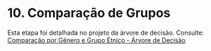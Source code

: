 # 10. Comparação de Grupos

Esta etapa foi detalhada no projeto da árvore de decisão. Consulte:
[Comparação por Gênero e Grupo Étnico - Árvore de Decisão](https://snowdutra.github.io/Machine-Learning/arvore_decisao/comparacao_grupos/)